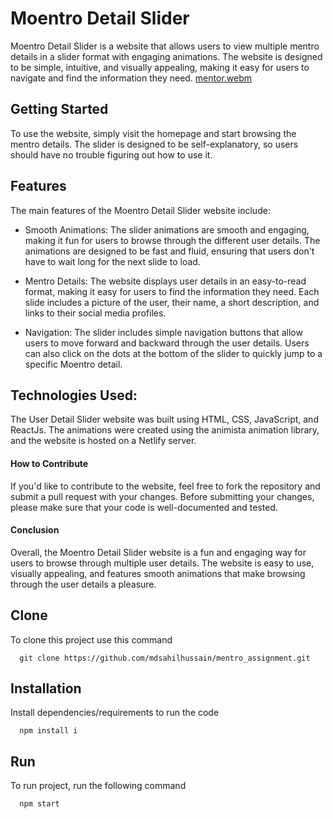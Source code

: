 # Moentro Detail Slider

Moentro Detail Slider is a website that allows users to view multiple mentro details in a slider format with engaging animations. The website is designed to be simple, intuitive, and visually appealing, making it easy for users to navigate and find the information they need.
[mentor.webm](https://user-images.githubusercontent.com/70509500/224296792-51bad1e3-cd29-4f14-9069-16694afad9dc.webm)

## Getting Started

To use the website, simply visit the homepage and start browsing the mentro details. The slider is designed to be self-explanatory, so users should have no trouble figuring out how to use it.

## Features

The main features of the Moentro Detail Slider website include:

- Smooth Animations:
  The slider animations are smooth and engaging, making it fun for users to browse through the different user details. The animations are designed to be fast and fluid, ensuring that users don't have to wait long for the next slide to load.

- Mentro Details:
  The website displays user details in an easy-to-read format, making it easy for users to find the information they need. Each slide includes a picture of the user, their name, a short description, and links to their social media profiles.

- Navigation:
  The slider includes simple navigation buttons that allow users to move forward and backward through the user details. Users can also click on the dots at the bottom of the slider to quickly jump to a specific Moentro detail.

## Technologies Used:

The User Detail Slider website was built using HTML, CSS, JavaScript, and ReactJs. The animations were created using the animista animation library, and the website is hosted on a Netlify server.

#### How to Contribute

If you'd like to contribute to the website, feel free to fork the repository and submit a pull request with your changes. Before submitting your changes, please make sure that your code is well-documented and tested.

#### Conclusion

Overall, the Moentro Detail Slider website is a fun and engaging way for users to browse through multiple user details. The website is easy to use, visually appealing, and features smooth animations that make browsing through the user details a pleasure.

## Clone

To clone this project use this command

```
  git clone https://github.com/mdsahilhussain/mentro_assignment.git
```

## Installation

Install dependencies/requirements to run the code

```
  npm install i
```

## Run

To run project, run the following command

```
  npm start
```
